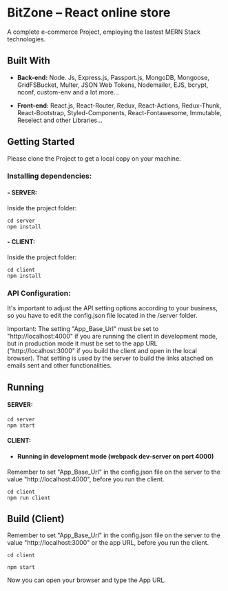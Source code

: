 # BitZone – React online store
A complete e-commerce Project, employing the lastest MERN Stack technologies.

## Built With

- **Back-end:** Node. Js, Express.js, Passport.js, MongoDB, Mongoose, GridFSBucket, Multer, JSON Web Tokens, Nodemailer, EJS, bcrypt, nconf, custom-env and a lot more…

- **Front-end:** React.js, React-Router, Redux, React-Actions, Redux-Thunk, React-Bootstrap, Styled-Components, React-Fontawesome, Immutable, Reselect and other Libraries…

## Getting Started

Please clone the Project to get a local copy on your machine.

### Installing dependencies:

#### - **SERVER:**

Inside the project folder:

```
cd server
npm install
```

#### - **CLIENT:**

Inside the project folder:

```
cd client
npm install
```

### API Configuration:

It's important to adjust the API setting options according to your business, so you have to edit the config.json file located in the /server folder.

Important: The setting "App_Base_Url" must be set to "http://localhost:4000" if you are running the client in development mode, but in production mode it must be set to the app URL ("http://localhost:3000" if you build the client and open in the local browser). That setting is used by the server to build the links atached on emails sent and other functionalities.

## Running

#### SERVER:

```
cd server
npm start
```

#### CLIENT:

- #### Running in development mode (webpack dev-server on port 4000)

Remember to set "App_Base_Url" in the config.json file on the server to the value "http://localhost:4000", before you run the client.

```
cd client
npm run client
```

## Build (Client)

Remember to set "App_Base_Url" in the config.json file on the server to the value "http://localhost:3000" or the app URL, before you run the client.

```
cd client

npm start
```
Now you can open your browser and type the App URL.





